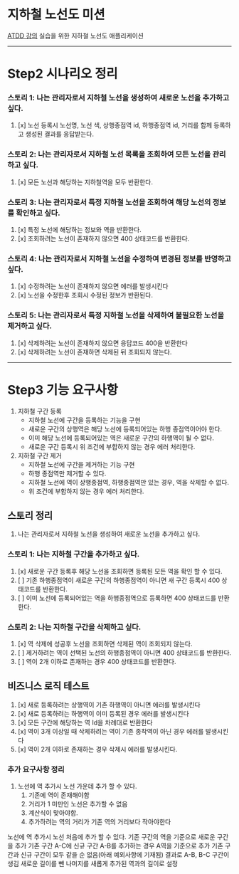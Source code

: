 # 지하철 노선도 미션

[ATDD 강의](https://edu.nextstep.camp/c/R89PYi5H) 실습을 위한 지하철 노선도 애플리케이션

---

# Step2 시나리오 정리

### 스토리 1: 나는 관리자로서 지하철 노선을 생성하여 새로운 노선을 추가하고 싶다.

1. [x] 노선 등록시 노선명, 노선 색, 상행종점역 id, 하행종점역 id, 거리를 함께 등록하고 생성된 결과를 응답받는다.

### 스토리 2: 나는 관리자로서 지하철 노선 목록을 조회하여 모든 노선을 관리하고 싶다.

1. [x] 모든 노선과 해당하는 지하철역을 모두 반환한다.

### 스토리 3: 나는 관리자로서 특정 지하철 노선을 조회하여 해당 노선의 정보를 확인하고 싶다.

1. [x] 특정 노선에 해당하는 정보와 역을 반환한다.
2. [x] 조회하려는 노선이 존재하지 않으면 400 상태코드를 반환한다.

### 스토리 4: 나는 관리자로서 지하철 노선을 수정하여 변경된 정보를 반영하고 싶다.

1. [x] 수정하려는 노선이 존재하지 않으면 에러를 발생시킨다
2. [x] 노선을 수정한후 조회시 수정된 정보가 반환된다.

### 스토리 5: 나는 관리자로서 특정 지하철 노선을 삭제하여 불필요한 노선을 제거하고 싶다.

1. [x] 삭제하려는 노선이 존재하지 않으면 응답코드 400을 반환한다
2. [x] 삭제하려는 노선이 존재하면 삭제된 뒤 조회되지 않는다.

---

# Step3 기능 요구사항

1. 지하철 구간 등록
    - 지하철 노선에 구간을 등록하는 기능을 구현
    - 새로운 구간의 상행역은 해당 노선에 등록되어있는 하행 종점역이어야 한다.
    - 이미 해당 노선에 등록되어있는 역은 새로운 구간의 하행역이 될 수 없다.
    - 새로운 구간 등록시 위 조건에 부합하지 않는 경우 에러 처리한다.
2. 지하철 구간 제거
    - 지하철 노선에 구간을 제거하는 기능 구현
    - 하행 종점역만 제거할 수 있다.
    - 지하철 노선에 역이 상행종점역, 하행종점역만 있는 경우, 역을 삭제할 수 없다.
    - 위 조건에 부합하지 않는 경우 에러 처리한다.

## 스토리 정리

1. 나는 관리자로서 지하철 노선을 생성하여 새로운 노선을 추가하고 싶다.

### 스토리 1: 나는 지하철 구간을 추가하고 싶다.
1. [x] 새로운 구간 등록후 해당 노선을 조회하면 등록된 모든 역을 확인 할 수 있다.
2. [ ] 기존 하행종점역이 새로운 구간의 하행종점역이 아니면 새 구간 등록시 400 상태코드를 반환한다.
3. [ ] 이미 노선에 등록되어있는 역을 하행종점역으로 등록하면 400 상태코드를 반환한다.

### 스토리 2: 나는 지하철 구간을 삭제하고 싶다.
1. [x] 역 삭제에 성공후 노선을 조회하면 삭제된 역이 조회되지 않는다.
2. [ ] 제거하려는 역이 선택된 노선의 하행종점역이 아니면 400 상태코드를 반환한다.
3. [ ] 역이 2개 이하로 존재하는 경우 400 상태코드를 반환한다.

## 비즈니스 로직 테스트

1. [x] 새로 등록하려는 상행역이 기존 하행역이 아니면 에러를 발생시킨다
2. [x] 새로 등록하려는 하행역이 이미 등록된 경우 에러를 발생시킨다
3. [x] 모든 구간에 해당하는 역 Id을 차례대로 반환한다
4. [x] 역이 3개 이상일 때 삭제하려는 역이 기존 종착역이 아닌 경우 에러를 발생시킨다
5. [x] 역이 2개 이하로 존재하는 경우 삭제시 에러를 발생시킨다.


### 추가 요구사항 정리

1. 노선에 역 추가시 노선 가운데 추가 할 수 있다.
   1. 기존에 역이 존재해야함
   2. 거리가 1 미만인 노선은 추가할 수 없음
   3. 계산식이 맞아야함. 
   4. 추가하려는 역의 거리가 기존 역의 거리보다 작아야한다

노선에 역 추가시 노선 처음에 추가 할 수 있다.
기존 구간의 역을 기준으로 새로운 구간을 추가
기존 구간 A-C에 신규 구간 A-B를 추가하는 경우 A역을 기준으로 추가
기존 구간과 신규 구간이 모두 같을 순 없음(아래 예외사항에 기재됨)
결과로 A-B, B-C 구간이 생김
새로운 길이를 뺀 나머지를 새롭게 추가된 역과의 길이로 설정


